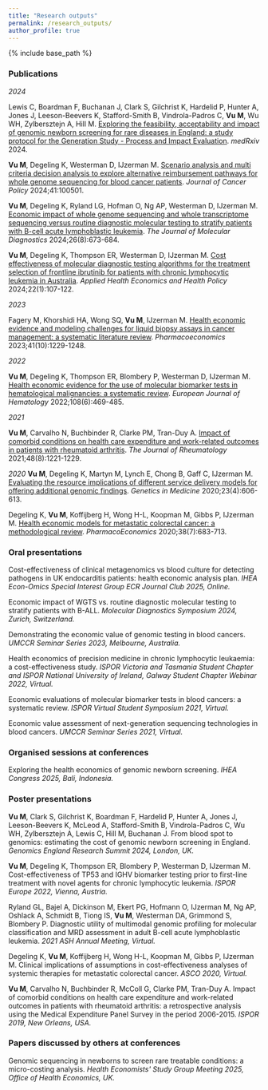 ```yaml
---
title: "Research outputs"
permalink: /research_outputs/
author_profile: true
---
```


{% include base_path %}


<H3>Publications</H3>


<i>2024</i>

Lewis C, Boardman F, Buchanan J, Clark S, Gilchrist K, Hardelid P, Hunter A, Jones J, Leeson-Beevers K, Stafford-Smith B, Vindrola-Padros C, <b>Vu M</b>,  Wu WH, Zylbersztejn A, Hill M. <a href="https://www.medrxiv.org/content/10.1101/2024.05.14.24307295v1">Exploring the feasibility, acceptability and impact of genomic newborn screening for rare diseases in England: a study protocol for the Generation Study - Process and Impact Evaluation</a>. <i>medRxiv</i> 2024.

<b>Vu M</b>, Degeling K, Westerman D, IJzerman M. <a href="https://doi.org/10.1016/j.jcpo.2024.100501">Scenario analysis and multi criteria decision analysis to explore alternative reimbursement pathways for whole genome sequencing for blood cancer patients</a>. <i>Journal of Cancer Policy</i> 2024;41:100501.	

<b>Vu M</b>, Degeling K, Ryland LG, Hofman O, Ng AP, Westerman D, IJzerman M. <a href="https://doi.org/10.1016/j.jmoldx.2024.04.006">Economic impact of whole genome sequencing and whole transcriptome sequencing versus routine diagnostic molecular testing to stratify patients with B-cell acute lymphoblastic leukemia</a>. <i>The Journal of Molecular Diagnostics</i> 2024;26(8):673-684.

<b>Vu M</b>, Degeling K, Thompson ER, Westerman D, IJzerman M. <a href="https://doi.org/10.1007/s40258-023-00826-4">Cost effectiveness of molecular diagnostic testing algorithms for the treatment selection of frontline ibrutinib for patients with chronic lymphocytic leukemia in Australia</a>. <i>Applied Health Economics and Health Policy</i> 2024;22(1):107-122.

<i>2023</i>

Fagery M, Khorshidi HA, Wong SQ, <b>Vu M</b>, IJzerman M. <a href="https://doi.org/10.1007/s40273-023-01292-5">Health economic evidence and modeling challenges for liquid biopsy assays in cancer management: a systematic literature review</a>. <i>Pharmacoeconomics</i> 2023;41(10):1229-1248.

<i>2022</i>

<b>Vu M</b>, Degeling K, Thompson ER, Blombery P, Westerman D, IJzerman M. <a href="https://doi.org/10.1111/ejh.13755">Health economic evidence for the use of molecular biomarker tests in hematological malignancies: a systematic review</a>. <i>European Journal of Hematology</i> 2022;108(6):469-485.

<i>2021</i>

<b>Vu M</b>, Carvalho N, Buchbinder R, Clarke PM, Tran-Duy A. <a href="https://doi.org/10.3899/jrheum.200231">Impact of comorbid conditions on health care expenditure and work-related outcomes in patients with rheumatoid arthritis</a>. <i>The Journal of Rheumatology</i> 2021;48(8):1221-1229.

<i>2020</i>
<b>Vu M</b>, Degeling K, Martyn M, Lynch E, Chong B, Gaff C, IJzerman M. <a href="https://doi.org/10.1038/s41436-020-01030-8">Evaluating the resource implications of different service delivery models for offering additional genomic findings</a>. <i> Genetics in Medicine </i> 2020;23(4):606-613.

Degeling K, <b>Vu M</b>, Koffijberg H, Wong H-L, Koopman M, Gibbs P, IJzerman M. <a href="https://doi.org/10.1007/s40273-020-00908-4.">Health economic models for metastatic colorectal cancer: a methodological review</a>. <i>PharmacoEconomics</i> 2020;38(7):683-713.

<H3>Oral presentations</H3>

Cost-effectiveness of clinical metagenomics vs blood culture for detecting pathogens in UK endocarditis patients: health economic analysis plan. <i>IHEA Econ-Omics Special Interest Group ECR Journal Club 2025, Online.</i>

Economic impact of WGTS vs. routine diagnostic molecular testing to stratify patients with B-ALL. <i>Molecular Diagnostics Symposium 2024, Zurich, Switzerland.</i>

Demonstrating the economic value of genomic testing in blood cancers. <i>UMCCR Seminar Series 2023, Melbourne, Australia.</i>   

Health economics of precision medicine in chronic lymphocytic leukaemia: a cost-effectiveness study. <i>ISPOR Victoria and Tasmania Student Chapter and ISPOR National University of Ireland, Galway Student Chapter Webinar 2022, Virtual.</i>

Economic evaluations of molecular biomarker tests in blood cancers: a systematic review. <i>ISPOR Virtual Student Symposium 2021, Virtual.</i>

Economic value assessment of next-generation sequencing technologies in blood cancers. <i>UMCCR Seminar Series 2021, Virtual.</i>  

<H3>Organised sessions at conferences</H3>

Exploring the health economics of genomic newborn screening. <i>IHEA Congress 2025, Bali, Indonesia.</i>

<H3>Poster presentations</H3>

<b>Vu M</b>, Clark S, Gilchrist K, Boardman F, Hardelid P, Hunter A, Jones J, Leeson-Beevers K, McLeod A, Stafford-Smith B, Vindrola-Padros C, Wu WH, Zylbersztejn A, Lewis C, Hill M, Buchanan J. From blood spot to genomics: estimating the cost of genomic newborn screening in England. <i>Genomics England Research Summit 2024, London, UK.</i>

<b>Vu M</b>, Degeling K, Thompson ER, Blombery P, Westerman D, IJzerman M. Cost-effectiveness of TP53 and IGHV biomarker testing prior to first-line treatment with novel agents for chronic lymphocytic leukemia. <i>ISPOR Europe 2022, Vienna, Austria.</i>

Ryland GL, Bajel A, Dickinson M, Ekert PG, Hofmann O, IJzerman M, Ng AP, Oshlack A, Schmidt B, Tiong IS, <b>Vu M</b>, Westerman DA, Grimmond S, Blombery P. Diagnostic utility of multimodal genomic profiling for molecular classification and MRD assessment in adult B-cell acute lymphoblastic leukemia. <i>2021 ASH Annual Meeting, Virtual.</i>

Degeling K, <b>Vu M</b>, Koffijberg H, Wong H-L, Koopman M, Gibbs P, IJzerman M. Clinical implications of assumptions in cost-effectiveness analyses of systemic therapies for metastatic colorectal cancer. <i>ASCO 2020, Virtual.</i>

<b>Vu M</b>, Carvalho N, Buchbinder R, McColl G, Clarke PM, Tran-Duy A. Impact of comorbid conditions on health care expenditure and work-related outcomes in patients with rheumatoid arthritis: a retrospective analysis using the Medical Expenditure Panel Survey in the period 2006-2015. <i>ISPOR 2019, New Orleans, USA.</i>

<H3>Papers discussed by others at conferences</H3>

Genomic sequencing in newborns to screen rare treatable conditions: a micro-costing analysis. <i>Health Economists' Study Group Meeting 2025, Office of Health Economics, UK.</i>


